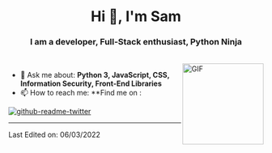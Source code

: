 <h1 align="center">Hi 👋, I'm Sam</h1>
<h3 align="center">I am a developer, Full-Stack enthusiast, Python Ninja</h3>
</br>
<img align="right" alt="GIF" height="160px" src="https://media.giphy.com/media/du3J3cXyzhj75IOgvA/giphy.gif" />

- 💬 Ask me about: **Python 3, JavaScript, CSS, Information Security, Front-End Libraries**
- 📫 How to reach me: **Find me on :

[![github-readme-twitter](https://github-readme-twitter.gazf.vercel.app/api?id=tindernor1)](https://github.com/gazf/github-readme-twitter)

-----

Last Edited on: 06/03/2022
